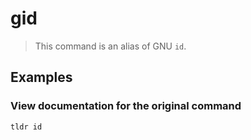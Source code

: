 # gid

> This command is an alias of GNU `id`.

## Examples

### View documentation for the original command

```bash
tldr id
```
